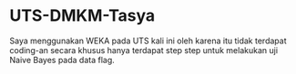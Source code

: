 # UTS-DMKM-Tasya

Saya menggunakan WEKA pada UTS kali ini oleh karena itu tidak terdapat coding-an secara khusus hanya terdapat step step untuk melakukan uji Naive Bayes pada data flag.
